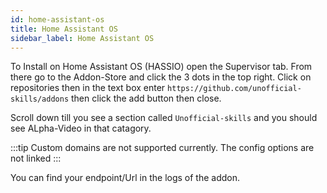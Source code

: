 ```yaml
---
id: home-assistant-os
title: Home Assistant OS
sidebar_label: Home Assistant OS
---
```


To Install on Home Assistant OS (HASSIO) open the Supervisor tab. From there go to the Addon-Store and click the 3 dots in the top right. Click on repositories then in the text box enter ``` https://github.com/unofficial-skills/addons ``` then click the add button then close.

Scroll down till you see a section called ``` Unofficial-skills ``` and you should see ALpha-Video in that catagory.


:::tip Custom domains are not supported currently. The config options are not linked :::

You can find your endpoint/Url in the logs of the addon.